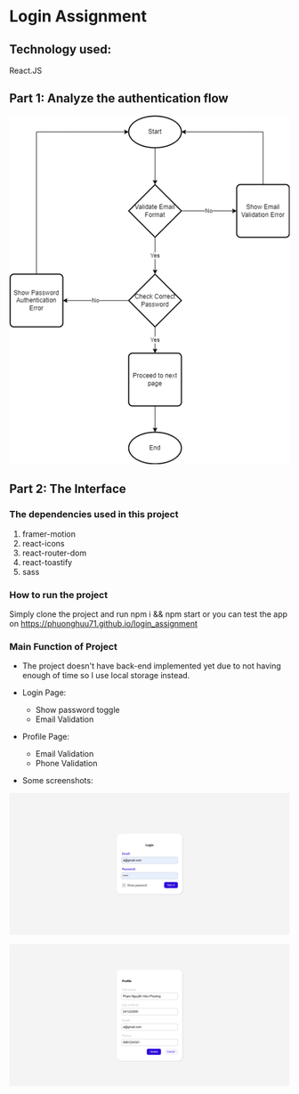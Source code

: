 # Login Assignment

## Technology used:

React.JS

## Part 1: Analyze the authentication flow

![alt text](https://github.com/phuonghuu71/login_assignment/blob/main/login_flowchart.png)

## Part 2: The Interface 

### The dependencies used in this project

1. framer-motion
2. react-icons
3. react-router-dom
4. react-toastify
5. sass

### How to run the project

Simply clone the project and run npm i && npm start or you can test the app on https://phuonghuu71.github.io/login_assignment

### Main Function of Project
- The project doesn't have back-end implemented yet due to not having enough of time so I use local storage instead.

- Login Page:
  - Show password toggle
  - Email Validation
  
- Profile Page:
  - Email Validation
  - Phone Validation
  
- Some screenshots:

![alt text](https://github.com/phuonghuu71/login_assignment/blob/main/login.png)

![alt text](https://github.com/phuonghuu71/login_assignment/blob/main/profile.png)

